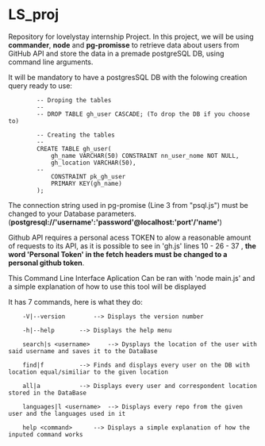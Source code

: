 # LS_proj
Repository for lovelystay internship Project.
In this project, we will be using **commander**, **node** and **pg-promisse** to 
retrieve data about users from GitHub API and store the data in a premade postgreSQL DB, using command line arguments.

It will be mandatory to have a postgresSQL DB with the folowing creation query ready to use:
```
		-- Droping the tables
		--
		-- DROP TABLE gh_user CASCADE; (To drop the DB if you choose to)

		-- Creating the tables
		--
		CREATE TABLE gh_user(
		    gh_name VARCHAR(50) CONSTRAINT nn_user_nome NOT NULL,
		    gh_location VARCHAR(50),
		--    
		    CONSTRAINT pk_gh_user
		    PRIMARY KEY(gh_name)
		);
```
The connection string used in pg-promise (Line 3 from "psql.js") must be changed to your Database parameters. (**postgresql://'username':'password'@localhost:'port'/'name'**)

Github API requires a personal acess TOKEN to alow a reasonable amount of requests to its API, as it is possible to see in 'gh.js' lines 10 - 26 - 37 , **the word 'Personal Token' in the fetch headers must be changed to a personal github token**.


This Command Line Interface Aplication Can be ran with 'node main.js' and a simple explanation of how to use this tool will be displayed

It has 7 commands, here is what they do:

```
	-V|--version 		--> Displays the version number
	
	-h|--help	 	--> Displays the help menu
	
	search|s <username> 	--> Dysplays the location of the user with said username and saves it to the DataBase
	
	find|f			--> Finds and displays every user on the DB with location equal/similiar to the given location
	
	all|a			--> Displays every user and correspondent location stored in the DataBase
	
	languages|l <username>	--> Displays every repo from the given user and the languages used in it
	
	help <command>		--> Displays a simple explanation of how the inputed command works
```
